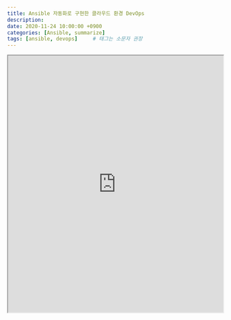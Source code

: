 ```yaml
---
title: Ansible 자동화로 구현한 클라우드 환경 DevOps
description: 
date: 2020-11-24 10:00:00 +0900
categories: [Ansible, summarize]
tags: [ansible, devops]     # 태그는 소문자 권장
---
```


<iframe src="https://www.notion.so/Ansible-DevOps-de1fc9501f0440e3ab256dab8563e2b1?source=copy_link" width="100%" height="600px"></iframe>